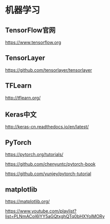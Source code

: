 机器学习
=========

## TensorFlow官网

https://www.tensorflow.org

## TensorLayer

https://github.com/tensorlayer/tensorlayer

## TFLearn

http://tflearn.org/

## Keras中文

http://keras-cn.readthedocs.io/en/latest/

## PyTorch

https://pytorch.org/tutorials/

https://github.com/chenyuntc/pytorch-book

https://github.com/yunjey/pytorch-tutorial

## matplotlib

https://matplotlib.org/

https://www.youtube.com/playlist?list=PLNmACol6lYY5aGQtxghQTq0bHXYoIMORy
